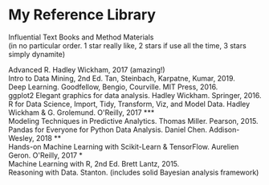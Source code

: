 # My Reference Library 
Influential Text Books and Method Materials  
(in no particular order. 1 star really like, 2 stars if use all the time, 3 stars simply dynamite)  

Advanced R. Hadley Wickham, 2017 (amazing!)  
Intro to Data Mining, 2nd Ed. Tan, Steinbach, Karpatne, Kumar, 2019.  
Deep Learning. Goodfellow, Bengio, Courville. MIT Press, 2016.  
ggplot2 Elegant graphics for data analysis. Hadley Wickham. Springer, 2016.  
R for Data Science, Import, Tidy, Transform, Viz, and Model Data. Hadley Wickham & G. Grolemund. O'Reilly, 2017 ***      
Modeling Techniques in Predictive Analytics. Thomas Miller. Pearson, 2015.  
Pandas for Everyone for Python Data Analysis. Daniel Chen. Addison-Wesley, 2018 **  
Hands-on Machine Learning with Scikit-Learn & TensorFlow. Aurelien Geron. O'Reilly, 2017 *  
Machine Learning with R, 2nd Ed. Brett Lantz, 2015.  
Reasoning with Data. Stanton. (includes solid Bayesian analysis framework)  
